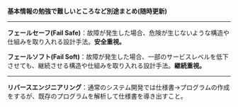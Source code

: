 **基本情報の勉強で難しいところなど別途まとめ(随時更新)**

---

**フェールセーフ(Fail Safe)**：故障が発生した場合、危険が生じないような構造や仕組みを取り入れる設計手法。**安全重視。**

**フェールソフト(Fail Soft)**：故障が発生した場合、一部のサービスレベルを低下させても、継続させる構造や仕組みを取り入れる設計手法。**継続重視。**

---
**リバースエンジニアリング**：通常のシステム開発では仕様書→プログラムの作成をするが、既存のプログラムを解析して仕様書を導き出すこと。
